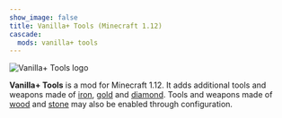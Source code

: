 ```yaml
---
show_image: false
title: Vanilla+ Tools (Minecraft 1.12)
cascade:
  mods: vanilla+ tools
---
```


![Vanilla+ Tools logo](/images/logos/1.12/vanilla-tools.png)


**Vanilla+ Tools** is a mod for Minecraft 1.12. It adds additional tools and
weapons made of [iron](https://minecraft.gamepedia.com/Iron_Ingot),
[gold](https://minecraft.gamepedia.com/Gold_Ingot) and
[diamond](https://minecraft.gamepedia.com/Diamond). Tools and weapons made of
[wood](https://minecraft.gamepedia.com/Wood_Planks) and
[stone](https://minecraft.gamepedia.com/Cobblestone) may also be enabled through
configuration.
